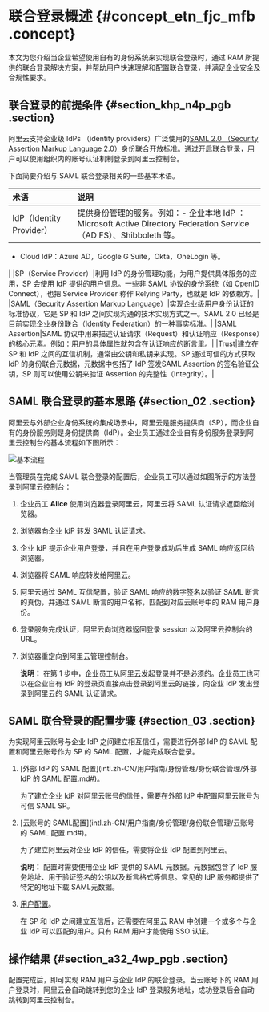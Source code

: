 # 联合登录概述 {#concept_etn_fjc_mfb .concept}

本文为您介绍当企业希望使用自有的身份系统来实现联合登录时，通过 RAM 所提供的联合登录解决方案，并帮助用户快速理解和配置联合登录，并满足企业安全及合规性要求。

## 联合登录的前提条件 {#section_khp_n4p_pgb .section}

阿里云支持企业级 IdPs （identity providers）广泛使用的[SAML 2.0 （Security Assertion Markup Language 2.0）](https://wiki.oasis-open.org/security)身份联合开放标准。通过开启联合登录，用户可以使用组织内的账号认证机制登录到阿里云控制台。

下面简要介绍与 SAML 联合登录相关的一些基本术语。

|术语|说明|
|:-|:-|
|IdP（Identity Provider）|提供身份管理的服务。例如：-   企业本地 IdP ：Microsoft Active Directory Federation Service （AD FS）、Shibboleth 等。
-   Cloud IdP：Azure AD，Google G Suite，Okta，OneLogin 等。

|
|SP（Service Provider）|利用 IdP 的身份管理功能，为用户提供具体服务的应用，SP 会使用 IdP 提供的用户信息。一些非 SAML 协议的身份系统（如 OpenID Connect），也把 Service Provider 称作 Relying Party，也就是 IdP 的依赖方。|
|SAML（Security Assertion Markup Language）|实现企业级用户身份认证的标准协议，它是 SP 和 IdP 之间实现沟通的技术实现方式之一。SAML 2.0 已经是目前实现企业身份联合（Identity Federation）的一种事实标准。|
|SAML Assertion|SAML 协议中用来描述认证请求（Request）和认证响应（Response）的核心元素。例如：用户的具体属性就包含在认证响应的断言里。|
|Trust|建立在 SP 和 IdP 之间的互信机制，通常由公钥和私钥来实现。SP 通过可信的方式获取 IdP 的身份联合元数据，元数据中包括了 IdP 签发SAML Assertion 的签名验证公钥，SP 则可以使用公钥来验证 Assertion 的完整性（Integrity）。|

## SAML 联合登录的基本思路 {#section_02 .section}

阿里云与外部企业身份系统的集成场景中，阿里云是服务提供商（SP），而企业自有的身份服务则是身份提供商（IdP）。企业员工通过企业自有身份服务登录到阿里云控制台的基本流程如下图所示：

![基本流程](images/14250_zh-CN.png "基本流程")

当管理员在完成 SAML 联合登录的配置后，企业员工可以通过如图所示的方法登录到阿里云控制台：

1.  企业员工 **Alice** 使用浏览器登录阿里云，阿里云将 SAML 认证请求返回给浏览器。
2.  浏览器向企业 IdP 转发 SAML 认证请求。
3.  企业 IdP 提示企业用户登录，并且在用户登录成功后生成 SAML 响应返回给浏览器。
4.  浏览器将 SAML 响应转发给阿里云。
5.  阿里云通过 SAML 互信配置，验证 SAML 响应的数字签名以验证 SAML 断言的真伪，并通过 SAML 断言的用户名称，匹配到对应云账号中的 RAM 用户身份。
6.  登录服务完成认证，阿里云向浏览器返回登录 session 以及阿里云控制台的 URL。
7.  浏览器重定向到阿里云管理控制台。

    **说明：** 在第 1 步中，企业员工从阿里云发起登录并不是必须的。企业员工也可以在企业自有 IdP 的登录页直接点击登录到阿里云的链接，向企业 IdP 发出登录到阿里云的 SAML 认证请求。


## SAML 联合登录的配置步骤 {#section_03 .section}

为实现阿里云账号与企业 IdP 之间建立相互信任，需要进行外部 IdP 的 SAML 配置和阿里云账号作为 SP 的 SAML 配置，才能完成联合登录。

1.  [外部 IdP 的 SAML 配置](intl.zh-CN/用户指南/身份管理/身份联合管理/外部 IdP 的 SAML 配置.md#)。

    为了建立企业 IdP 对阿里云账号的信任，需要在外部 IdP 中配置阿里云账号为可信 SAML SP。

2.  [云账号的 SAML配置](intl.zh-CN/用户指南/身份管理/身份联合管理/云账号的 SAML 配置.md#)。

    为了建立阿里云对企业 IdP 的信任，需要将企业 IdP 配置到阿里云。

    **说明：** 配置时需要使用企业 IdP 提供的 SAML 元数据。元数据包含了 IdP 服务地址、用于验证签名的公钥以及断言格式等信息。常见的 IdP 服务都提供了特定的地址下载 SAML元数据。

3.  [用户配置](intl.zh-CN/用户指南/身份管理/身份联合管理/用户配置.md#)。

    在 SP 和 IdP 之间建立互信后，还需要在阿里云 RAM 中创建一个或多个与企业 IdP 可以匹配的用户。只有 RAM 用户才能使用 SSO 认证。


## 操作结果 {#section_a32_4wp_pgb .section}

配置完成后，即可实现 RAM 用户与企业 IdP 的联合登录。当云账号下的 RAM 用户登录时，阿里云会自动跳转到您的企业 IdP 登录服务地址，成功登录后会自动跳转到阿里云控制台。

